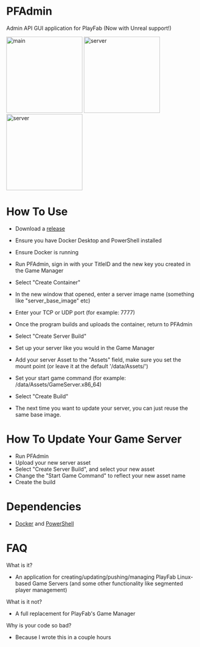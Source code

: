 # PFAdmin
Admin API GUI application for PlayFab (Now with Unreal support!)

<img src="https://i.imgur.com/NzKHvml.png" alt="main" width="200"/> <img src="https://i.imgur.com/uUPctYA.png" alt="server" width="200"/> <img src="https://i.imgur.com/fjUg3m6.png" alt="server" width="200"/>

# How To Use
- Download a [release](https://github.com/bphillips09/PFAdmin/releases/latest)
- Ensure you have Docker Desktop and PowerShell installed
- Ensure Docker is running
- Run PFAdmin, sign in with your TitleID and the new key you created in the Game Manager
- Select "Create Container"
- In the new window that opened, enter a server image name (something like "server_base_image" etc)
- Enter your TCP or UDP port (for example: 7777)
- Once the program builds and uploads the container, return to PFAdmin
- Select "Create Server Build"
- Set up your server like you would in the Game Manager
- Add your server Asset to the "Assets" field, make sure you set the mount point (or leave it at the default '/data/Assets/')
- Set your start game command (for example: /data/Assets/GameServer.x86_64)
- Select "Create Build"

- The next time you want to update your server, you can just reuse the same base image. 

# How To Update Your Game Server
- Run PFAdmin
- Upload your new server asset
- Select "Create Server Build", and select your new asset
- Change the "Start Game Command" to reflect your new asset name
- Create the build

# Dependencies
- [Docker](https://www.docker.com/products/docker-desktop) and [PowerShell](https://github.com/PowerShell/PowerShell/releases/latest)

# FAQ
What is it?
- An application for creating/updating/pushing/managing PlayFab Linux-based Game Servers (and some other functionality like segmented player management)

What is it not?
- A full replacement for PlayFab's Game Manager

Why is your code so bad?
- Because I wrote this in a couple hours
